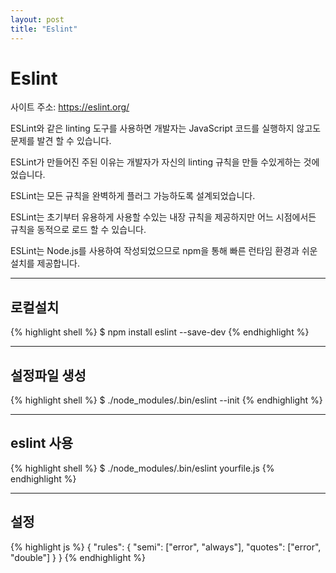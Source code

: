 ```yaml
---
layout: post
title: "Eslint"
---
```


# Eslint

사이트 주소: https://eslint.org/

ESLint와 같은 linting 도구를 사용하면 개발자는 JavaScript 코드를 실행하지 않고도 문제를 발견 할 수 있습니다.

ESLint가 만들어진 주된 이유는 개발자가 자신의 linting 규칙을 만들 수있게하는 것에 었습니다.

ESLint는 모든 규칙을 완벽하게 플러그 가능하도록 설계되었습니다.

ESLint는 초기부터 유용하게 사용할 수있는 내장 규칙을 제공하지만 어느 시점에서든 규칙을 동적으로 로드 할 수 있습니다.


ESLint는 Node.js를 사용하여 작성되었으므로 npm을 통해 빠른 런타임 환경과 쉬운 설치를 제공합니다.

---

## 로컬설치

{% highlight shell %}
$ npm install eslint --save-dev
{% endhighlight %}

---

## 설정파일 생성

{% highlight shell %}
$ ./node_modules/.bin/eslint --init
{% endhighlight %}

---

## eslint 사용

{% highlight shell %}
$ ./node_modules/.bin/eslint yourfile.js
{% endhighlight %}

---

## 설정

{% highlight js %}
{
  "rules": {
    "semi": ["error", "always"],
    "quotes": ["error", "double"]
  }
}
{% endhighlight %}